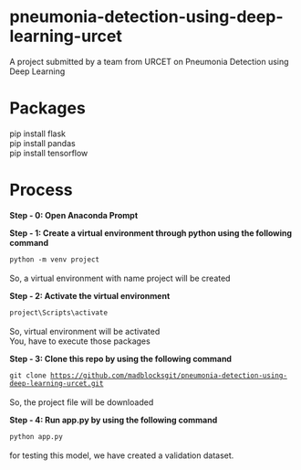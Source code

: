 # pneumonia-detection-using-deep-learning-urcet
A project submitted by a team from URCET on Pneumonia Detection using Deep Learning

# Packages
pip install flask <br/>
pip install pandas <br/>
pip install tensorflow <br/>

# Process

<b>Step - 0: Open Anaconda Prompt</b>

<b>Step - 1: Create a virtual environment through python using the following command</b>

<code>python -m venv project</code> <br/><br/>
So, a virtual environment with name project will be created

<b>Step - 2: Activate the virtual environment</b>

<code>project\Scripts\activate</code> <br/> <br/>
So, virtual environment will be activated <br/>
You, have to execute those packages <br/>

<b>Step - 3: Clone this repo by using the following command</b>

<code>git clone https://github.com/madblocksgit/pneumonia-detection-using-deep-learning-urcet.git</code> <br/> <br/>
So, the project file will be downloaded

<b>Step - 4: Run app.py by using the following command</b>

<code>python app.py </code> <br/><br/>
for testing this model, we have created a validation dataset.

